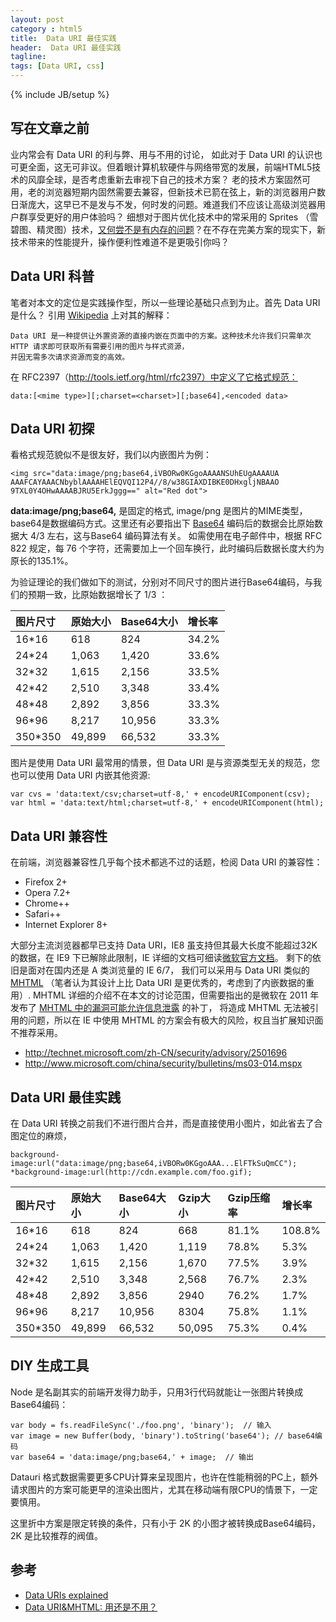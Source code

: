 ```yaml
---
layout: post
category : html5
title:  Data URI 最佳实践
header:  Data URI 最佳实践
tagline:
tags: [Data URI, css]
---
```

{% include JB/setup %}

## 写在文章之前

业内常会有 Data URI 的利与弊、用与不用的讨论， 如此对于 Data URI 的认识也可更全面，这无可非议。但着眼计算机软硬件与网络带宽的发展，前端HTML5技术的风靡全球，是否考虑重新去审视下自己的技术方案？
老的技术方案固然可用，老的浏览器短期内固然需要去兼容，但新技术已箭在弦上，新的浏览器用户数日渐庞大，这早已不是发与不发，何时发的问题。难道我们不应该让高级浏览器用户群享受更好的用户体验吗？
细想对于图片优化技术中的常采用的 Sprites （雪碧图、精灵图）技术，[又何尝不是有内存的问题](http://blog.vlad1.com/2009/06/22/to-sprite-or-not-to-sprite/)？在不存在完美方案的现实下，新技术带来的性能提升，操作便利性难道不是更吸引你吗？

## Data URI 科普

笔者对本文的定位是实践操作型，所以一些理论基础只点到为止。首先 Data URI 是什么？ 引用 [Wikipedia](http://en.wikipedia.org/wiki/Data_URI_scheme) 上对其的解释：

    Data URI 是一种提供让外置资源的直接内嵌在页面中的方案。这种技术允许我们只需单次 HTTP 请求即可获取所有需要引用的图片与样式资源，
    并因无需多次请求资源而变的高效。

在 RFC2397（http://tools.ietf.org/html/rfc2397）中定义了它格式规范：

    data:[<mime type>][;charset=<charset>][;base64],<encoded data>

## Data URI 初探

看格式规范貌似不是很友好，我们以内嵌图片为例：

    <img src="data:image/png;base64,iVBORw0KGgoAAAANSUhEUgAAAAUA
    AAAFCAYAAACNbyblAAAAHElEQVQI12P4//8/w38GIAXDIBKE0DHxgljNBAAO
    9TXL0Y4OHwAAAABJRU5ErkJggg==" alt="Red dot">

**data:image/png;base64,** 是固定的格式, image/png 是图片的MIME类型，base64是数据编码方式。这里还有必要指出下
[Base64](http://zh.wikipedia.org/wiki/Base64) 编码后的数据会比原始数据大 4/3 左右，这与Base64 编码算法有关。
如需使用在电子邮件中，根据 RFC 822 规定，每 76 个字符，还需要加上一个回车换行，此时编码后数据长度大约为原长的135.1%。

为验证理论的我们做如下的测试，分别对不同尺寸的图片进行Base64编码，与我们的预期一致，比原始数据增长了 1/3 ：

图片尺寸 | 原始大小 | Base64大小 | 增长率 |
:-----------|:------------|:-------------|:-------------|
16*16 | 618 | 824 | 34.2%
24*24 | 1,063 | 1,420 | 33.6%
32*32 | 1,615 | 2,156 | 33.5%
42*42 | 2,510 | 3,348 | 33.4%
48*48 | 2,892 | 3,856 | 33.3%
96*96 | 8,217 | 10,956 | 33.3%
350*350 | 49,899 | 66,532 | 33.3%

图片是使用 Data URI 最常用的情景，但 Data URI 是与资源类型无关的规范，您也可以使用 Data URI 内嵌其他资源:

    var cvs = 'data:text/csv;charset=utf-8,' + encodeURIComponent(csv);
    var html = 'data:text/html;charset=utf-8,' + encodeURIComponent(html);

## Data URI 兼容性

在前端，浏览器兼容性几乎每个技术都逃不过的话题，检阅 Data URI 的兼容性：

* Firefox 2+
* Opera 7.2+
* Chrome++
* Safari++
* Internet Explorer 8+

大部分主流浏览器都早已支持 Data URI，IE8 虽支持但其最大长度不能超过32K的数据，在 IE9 下已解除此限制，IE 详细的文档可细读[微软官方文档](http://msdn.microsoft.com/en-us/library/cc848897(VS.85).aspx)。
剩下的依旧是面对在国内还是 A 类浏览量的 IE 6/7， 我们可以采用与 Data URI 类似的 [MHTML](http://en.wikipedia.org/wiki/MHTML) （笔者认为其设计上比 Data URI 是更优秀的，考虑到了内嵌数据的重用）.
MHTML 详细的介绍不在本文的讨论范围，但需要指出的是微软在 2011 年发布了 [MHTML 中的漏洞可能允许信息泄露](http://technet.microsoft.com/zh-CN/security/advisory/2501696) 的补丁，
将造成 MHTML 无法被引用的问题，所以在 IE 中使用 MHTML 的方案会有极大的风险，权且当扩展知识面不推荐采用。

* http://technet.microsoft.com/zh-CN/security/advisory/2501696
* http://www.microsoft.com/china/security/bulletins/ms03-014.mspx

## Data URI 最佳实践

在 Data URI 转换之前我们不进行图片合并，而是直接使用小图片，如此省去了合图定位的麻烦，

    background-image:url("data:image/png;base64,iVBORw0KGgoAAA...ElFTkSuQmCC");
    *background-image:url(http://cdn.example.com/foo.gif);



图片尺寸 | 原始大小 | Base64大小 | Gzip大小 |  Gzip压缩率 | 增长率 |
:-----------|:------------|:-------------|:-------------|:-------------|:-------------|
16*16 | 618 | 824 | 668 | 81.1% | 108.8%
24*24 | 1,063 | 1,420 | 1,119 | 78.8% | 5.3%
32*32 | 1,615 | 2,156 | 1,670 | 77.5% | 3.9%
42*42 | 2,510 | 3,348 | 2,568 | 76.7% | 2.3%
48*48 | 2,892 | 3,856 |  2940 | 76.2% | 1.7%
96*96 | 8,217 | 10,956 | 8304 | 75.8% | 1.1%
350*350 | 49,899 | 66,532 | 50,095 | 75.3% | 0.4%


## DIY 生成工具

Node 是名副其实的前端开发得力助手，只用3行代码就能让一张图片转换成Base64编码：

    var body = fs.readFileSync('./foo.png', 'binary');  // 输入
    var image = new Buffer(body, 'binary').toString('base64'); // base64编码
    var base64 = 'data:image/png;base64,' + image;  // 输出

Datauri 格式数据需要更多CPU计算来呈现图片，也许在性能稍弱的PC上，额外请求图片的方案可能更早的渲染出图片，尤其在移动端有限CPU的情景下，一定要慎用。

这里折中方案是限定转换的条件，只有小于 2K 的小图才被转换成Base64编码， 2K 是比较推荐的阀值。


## 参考

* [Data URIs explained](http://www.nczonline.net/blog/2009/10/27/data-uris-explained/)
* [Data URI&MHTML: 用还是不用？](http://www.99css.com/archives/492)